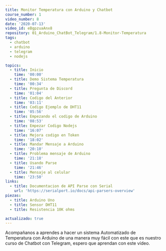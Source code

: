 ```yaml
---
title: Monitor Temperatura con Arduino y Chatbot
course_number: 1
video_number: 8
date: '2020-07-13'
video_id: eBgpzuaAnx8
repository: 01_Arduino_ChatBot_Telegram/1.8-Monitor-Temperatura
tags:
  - chatbot
  - arduino
  - telegram
  - nodejs

topics:
  - title: Inicio
    time: '00:00'
  - title: Demo Sistema Temperatura
    time: '00:34'
  - title: Pregunta de Discord
    time: '01:04'
  - title: Codigo del Anterior
    time: '03:11'
  - title: Codigo Ejemplo de DHT11
    time: '05:56'
  - title: Empezando el codigo de Arduino
    time: '08:53'
  - title: Empezar Codigo Nodejs
    time: '16:07'
  - title: Mejora codigo en Token
    time: '18:02'
  - title: Mandar Mensaje a Arduino
    time: '20:10'
  - title: Problema mensaje de Arduino
    time: '21:18'
  - title: Usando Parse
    time: '21:46'
  - title: Mensaje al celular
    time: '23:50'
links:
  - title: Documentacion de API Parse con Serial
    url: 'https://serialport.io/docs/api-parsers-overview'
piezas:
  - title: Arduino Uno
  - title: Sensor DHT11
  - title: Resistencia 10K ohms

actualizado: true
---
```


Acompañanos a aprendes a hacer un sistema Automatizado de Temperatura con Arduino de una manera muy fácil con este que es nuestro curso de Chatbot con Telegram, espero que aprendan con este vídeo.
